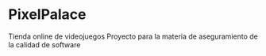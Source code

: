 # PixelPalace
Tienda online de videojuegos
Proyecto para la materia de aseguramiento de la calidad de software



